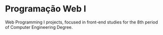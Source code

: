 # Programação Web I
 Web Programming I projects, focused in front-end studies for the 8th period of Computer Engineering Degree.